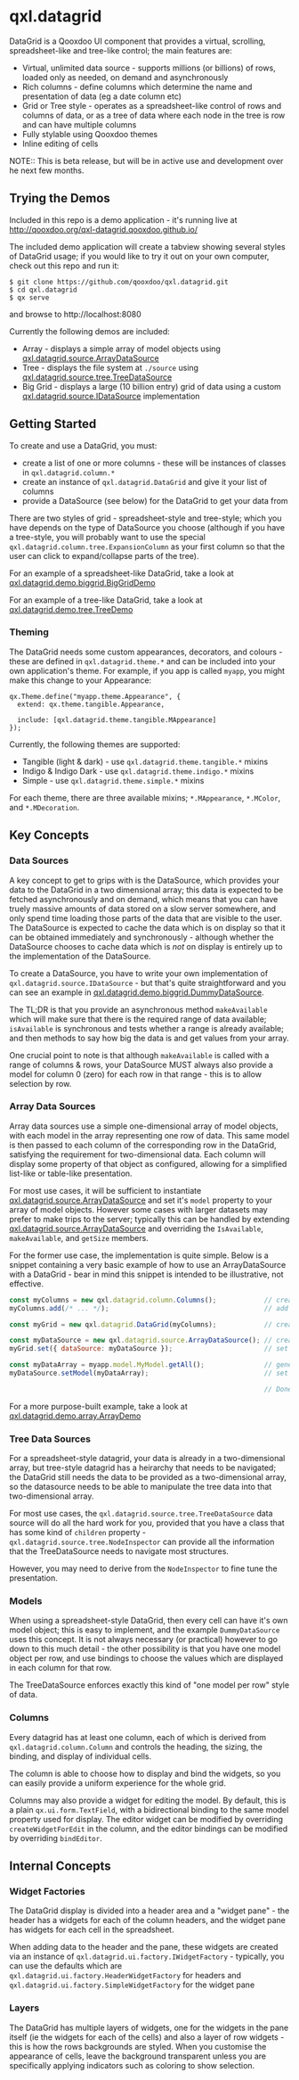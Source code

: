 # qxl.datagrid

DataGrid is a Qooxdoo UI component that provides a virtual, scrolling, spreadsheet-like and tree-like control; the main features are:

- Virtual, unlimited data source - supports millions (or billions) of rows, loaded only as needed, on demand and asynchronously
- Rich columns - define columns which determine the name and presentation of data (eg a date column etc)
- Grid or Tree style - operates as a spreadsheet-like control of rows and columns of data, or as a tree of data where each node
  in the tree is row and can have multiple columns
- Fully stylable using Qooxdoo themes
- Inline editing of cells

NOTE:: This is beta release, but will be in active use and development over he next few months.

## Trying the Demos

Included in this repo is a demo application - it's running live at http://qooxdoo.org/qxl-datagrid.qooxdoo.github.io/

The included demo application will create a tabview showing several styles of DataGrid usage; if you would like
to try it out on your own computer, check out this repo and run it:

```
$ git clone https://github.com/qooxdoo/qxl.datagrid.git
$ cd qxl.datagrid
$ qx serve
```

and browse to http://localhost:8080

Currently the following demos are included:

- Array - displays a simple array of model objects using [qxl.datagrid.source.ArrayDataSource](source/class/qxl/datagrid/source/ArrayDataSource.js)
- Tree - displays the file system at `./source` using [qxl.datagrid.source.tree.TreeDataSource](source/class/qxl/datagrid/source/tree/TreeDataSource.js)
- Big Grid - displays a large (10 billion entry) grid of data using a custom [qxl.datagrid.source.IDataSource](source/class/qxl/datagrid/source/IDataSource.js) implementation

## Getting Started

To create and use a DataGrid, you must:

- create a list of one or more columns - these will be instances of classes in `qxl.datagrid.column.*`
- create an instance of `qxl.datagrid.DataGrid` and give it your list of columns
- provide a DataSource (see below) for the DataGrid to get your data from

There are two styles of grid - spreadsheet-style and tree-style; which you have depends on the type of DataSource you choose
(although if you have a tree-style, you will probably want to use the special `qxl.datagrid.column.tree.ExpansionColumn` as
your first column so that the user can click to expand/collapse parts of the tree).

For an example of a spreadsheet-like DataGrid, take a look at [qxl.datagrid.demo.biggrid.BigGridDemo](source/class/qxl/datagrid/demo/biggrid/BigGridDemo.js)

For an example of a tree-like DataGrid, take a look at [qxl.datagrid.demo.tree.TreeDemo](source/class/qxl/datagrid/demo/tree/TreeDemo.js)

### Theming

The DataGrid needs some custom appearances, decorators, and colours - these are defined in `qxl.datagrid.theme.*` and can be included
into your own application's theme. For example, if you app is called `myapp`, you might make this change to your Appearance:

```
qx.Theme.define("myapp.theme.Appearance", {
  extend: qx.theme.tangible.Appearance,

  include: [qxl.datagrid.theme.tangible.MAppearance]
});
```

Currently, the following themes are supported:

- Tangible (light & dark) - use `qxl.datagrid.theme.tangible.*` mixins
- Indigo & Indigo Dark - use `qxl.datagrid.theme.indigo.*` mixins
- Simple - use `qxl.datagrid.theme.simple.*` mixins

For each theme, there are three available mixins; `*.MAppearance`, `*.MColor`, and `*.MDecoration`.

## Key Concepts

### Data Sources

A key concept to get to grips with is the DataSource, which provides your data to the DataGrid in a two dimensional
array; this data is expected to be fetched asynchronously and on demand, which means that you can have truely massive
amounts of data stored on a slow server somewhere, and only spend time loading those parts of the data that are visible
to the user. The DataSource is expected to cache the data which is on display so that it can be obtained immediately
and synchronously - although whether the DataSource chooses to cache data which is _not_ on display is entirely up
to the implementation of the DataSource.

To create a DataSource, you have to write your own implementation of `qxl.datagrid.source.IDataSource` - but that's quite
straightforward and you can see an example in [qxl.datagrid.demo.biggrid.DummyDataSource](source/class/qxl/datagrid/demo/biggrid/DummyDataSource.js).

The TL;DR is that you provide an asynchronous method `makeAvailable` which will make sure that there is the required
range of data available; `isAvailable` is synchronous and tests whether a range is already available; and then methods
to say how big the data is and get values from your array.

One crucial point to note is that although `makeAvailable` is called with a range of columns & rows, your DataSource
MUST always also provide a model for column 0 (zero) for each row in that range - this is to allow selection by row.

### Array Data Sources

Array data sources use a simple one-dimensional array of model objects, with each model in the array representing one
row of data. This same model is then passed to each column of the corresponding row in the DataGrid, satisfying the
requirement for two-dimensional data. Each column will display some property of that object as configured, allowing for
a simplified list-like or table-like presentation.

For most use cases, it will be sufficient to instantiate [qxl.datagrid.source.ArrayDataSource](source/class/qxl/datagrid/source/ArrayDataSource.js) and
set it's `model` property to your array of model objects. However some cases with larger datasets may prefer to make
trips to the server; typically this can be handled by extending [qxl.datagrid.source.ArrayDataSource](source/class/qxl/datagrid/source/ArrayDataSource.js) and overriding
the `IsAvailable`, `makeAvailable`, and `getSize` members.

For the former use case, the implementation is quite simple. Below is a snippet containing a very basic example of how
to use an ArrayDataSource with a DataGrid - bear in mind this snippet is intended to be illustrative, not effective.

```js
const myColumns = new qxl.datagrid.column.Columns();            // create a new columns object
myColumns.add(/* ... */);                                       // add columns to the columns object as required

const myGrid = new qxl.datagrid.DataGrid(myColumns);            // create a new datagrid

const myDataSource = new qxl.datagrid.source.ArrayDataSource(); // create a new array data source
myGrid.set({ dataSource: myDataSource });                       // set the data source on the grid

const myDataArray = myapp.model.MyModel.getAll();               // generate/fetch some `qx.data.Array` of model objects
myDataSource.setModel(myDataArray);                             // set the model on the data source

                                                                // Done!
```

For a more purpose-built example, take a look at [qxl.datagrid.demo.array.ArrayDemo](source/class/qxl/datagrid/demo/array/ArrayDemo.js)

### Tree Data Sources

For a spreadsheet-style datagrid, your data is already in a two-dimensional array, but tree-style datagrid has a heirarchy
that needs to be navigated; the DataGrid still needs the data to be provided as a two-dimensional array, so the datasource
needs to be able to manipulate the tree data into that two-dimensional array.

For most use cases, the `qxl.datagrid.source.tree.TreeDataSource` data source will do all the hard work for you, provided that
you have a class that has some kind of `children` property - `qxl.datagrid.source.tree.NodeInspector` can provide all the
information that the TreeDataSource needs to navigate most structures.

However, you may need to derive from the `NodeInspector` to fine tune the presentation.

### Models

When using a spreadsheet-style DataGrid, then every cell can have it's own model object; this is easy to implement, and the
example `DummyDataSource` uses this concept. It is not always necessary (or practical) however to go down to this much
detail - the other possibility is that you have one model object per row, and use bindings to choose the values which are
displayed in each column for that row.

The TreeDataSource enforces exactly this kind of "one model per row" style of data.

### Columns

Every datagrid has at least one column, each of which is derived from `qxl.datagrid.column.Column` and controls the heading,
the sizing, the binding, and display of individual cells.

The column is able to choose how to display and bind the widgets, so you can easily provide a uniform experience for the
whole grid.

Columns may also provide a widget for editing the model. By default, this is a plain
`qx.ui.form.TextField`, with a bidirectional binding to the same model property used for display.
The editor widget can be modified by overriding `createWidgetForEdit` in the column, and the editor
bindings can be modified by overriding `bindEditor`.

## Internal Concepts

### Widget Factories

The DataGrid display is divided into a header area and a "widget pane" - the header has a widgets for each of the column
headers, and the widget pane has widgets for each cell in the spreadsheet.

When adding data to the header and the pane, these widgets are created via an instance of `qxl.datagrid.ui.factory.IWidgetFactory` -
typically, you can use the defaults which are `qxl.datagrid.ui.factory.HeaderWidgetFactory` for headers and
`qxl.datagrid.ui.factory.SimpleWidgetFactory` for the widget pane

### Layers

The DataGrid has multiple layers of widgets, one for the widgets in the pane itself (ie the widgets for each of the cells) and
also a layer of row widgets - this is how the rows backgrounds are styled. When you customise the appearance of cells, leave
the background transparent unless you are specifically applying indicators such as coloring to show selection.
